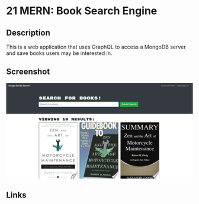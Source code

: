 # 21 MERN: Book Search Engine

## Description
This is a web application that uses GraphQL to access a MongoDB server and save books users may be interested in.

## Screenshot
![Screencap](/client/public/bookys.PNG)

## Links
